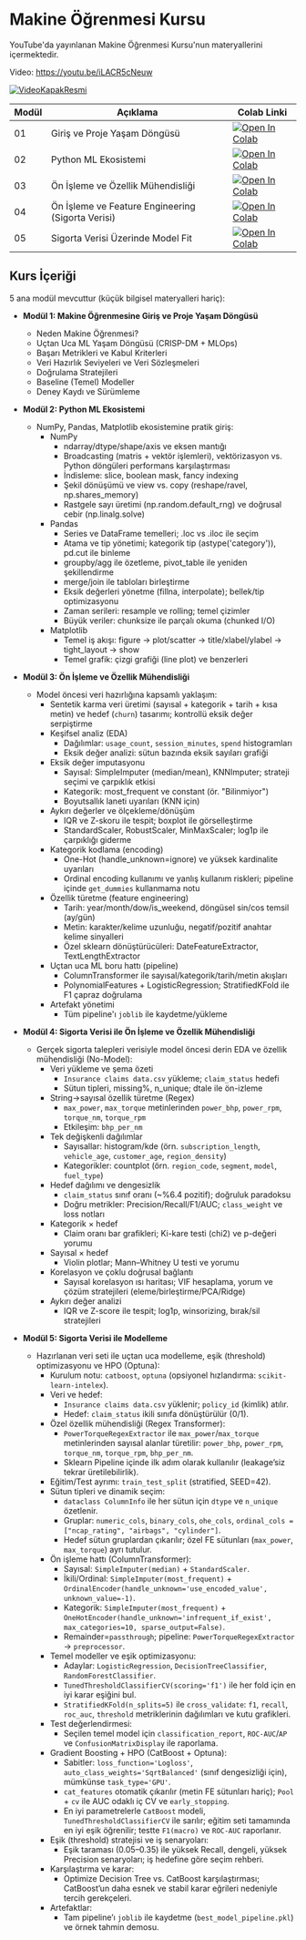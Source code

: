 # Makine Öğrenmesi Kursu

YouTube'da yayınlanan Makine Öğrenmesi Kursu'nun materyallerini içermektedir. 

Video: https://youtu.be/iLACR5cNeuw

[![VideoKapakResmi](https://img.youtube.com/vi/iLACR5cNeuw/0.jpg)](https://www.youtube.com/watch?v=iLACR5cNeuw)


| Modül | Açıklama                                | Colab Linki |
|-------|-----------------------------------------|-------------|
| 01    | Giriş ve Proje Yaşam Döngüsü             | <a target="_blank" href="https://colab.research.google.com/github/Frightera/ML-Kursu-Youtube/blob/main/Notebooklar/ML_Modul01_Giris_ve_Proje_Yasam_Dongusu.ipynb"><img src="https://colab.research.google.com/assets/colab-badge.svg" alt="Open In Colab"/></a> |
| 02    | Python ML Ekosistemi                     | <a target="_blank" href="https://colab.research.google.com/github/Frightera/ML-Kursu-Youtube/blob/main/Notebooklar/ML_Modul02_Python_ML_Ekosistemi.ipynb"><img src="https://colab.research.google.com/assets/colab-badge.svg" alt="Open In Colab"/></a> |
| 03    | Ön İşleme ve Özellik Mühendisliği        | <a target="_blank" href="https://colab.research.google.com/github/Frightera/ML-Kursu-Youtube/blob/main/Notebooklar/ML_Modul03_OnIsleme_ve_Ozellik_Muhendisligi.ipynb"><img src="https://colab.research.google.com/assets/colab-badge.svg" alt="Open In Colab"/></a> |
| 04    | Ön İşleme ve Feature Engineering (Sigorta Verisi) | <a target="_blank" href="https://colab.research.google.com/github/Frightera/ML-Kursu-Youtube/blob/main/Notebooklar/ML_Modul04_OnIsleme_ve_FE_SigortaVerisi.ipynb"><img src="https://colab.research.google.com/assets/colab-badge.svg" alt="Open In Colab"/></a> |
| 05    | Sigorta Verisi Üzerinde Model Fit        | <a target="_blank" href="https://colab.research.google.com/github/Frightera/ML-Kursu-Youtube/blob/main/Notebooklar/ML_Modul05_SigortaVerisi_ModelFit.ipynb"><img src="https://colab.research.google.com/assets/colab-badge.svg" alt="Open In Colab"/></a> |


## Kurs İçeriği

5 ana modül mevcuttur (küçük bilgisel materyalleri hariç):

- **Modül 1: Makine Öğrenmesine Giriş ve Proje Yaşam Döngüsü**
  - Neden Makine Öğrenmesi?
  - Uçtan Uca ML Yaşam Döngüsü (CRISP-DM + MLOps)
  - Başarı Metrikleri ve Kabul Kriterleri
  - Veri Hazırlık Seviyeleri ve Veri Sözleşmeleri
  - Doğrulama Stratejileri
  - Baseline (Temel) Modeller
  - Deney Kaydı ve Sürümleme

- **Modül 2: Python ML Ekosistemi**
  - NumPy, Pandas, Matplotlib ekosistemine pratik giriş:
    - NumPy
      - ndarray/dtype/shape/axis ve eksen mantığı
      - Broadcasting (matris + vektör işlemleri), vektörizasyon vs. Python döngüleri performans karşılaştırması
      - İndisleme: slice, boolean mask, fancy indexing
      - Şekil dönüşümü ve view vs. copy (reshape/ravel, np.shares_memory)
      - Rastgele sayı üretimi (np.random.default_rng) ve doğrusal cebir (np.linalg.solve)
    - Pandas
      - Series ve DataFrame temelleri; .loc vs .iloc ile seçim
      - Atama ve tip yönetimi; kategorik tip (astype('category')), pd.cut ile binleme
      - groupby/agg ile özetleme, pivot_table ile yeniden şekillendirme
      - merge/join ile tabloları birleştirme
      - Eksik değerleri yönetme (fillna, interpolate); bellek/tip optimizasyonu
      - Zaman serileri: resample ve rolling; temel çizimler
      - Büyük veriler: chunksize ile parçalı okuma (chunked I/O)
    - Matplotlib
      - Temel iş akışı: figure → plot/scatter → title/xlabel/ylabel → tight_layout → show
      - Temel grafik: çizgi grafiği (line plot) ve benzerleri

- **Modül 3: Ön İşleme ve Özellik Mühendisliği**
  - Model öncesi veri hazırlığına kapsamlı yaklaşım:
    - Sentetik karma veri üretimi (sayısal + kategorik + tarih + kısa metin) ve hedef (`churn`) tasarımı; kontrollü eksik değer serpiştirme
    - Keşifsel analiz (EDA)
      - Dağılımlar: `usage_count`, `session_minutes`, `spend` histogramları
      - Eksik değer analizi: sütun bazında eksik sayıları grafiği
    - Eksik değer imputasyonu
      - Sayısal: SimpleImputer (median/mean), KNNImputer; strateji seçimi ve çarpıklık etkisi
      - Kategorik: most_frequent ve constant (ör. "Bilinmiyor")
      - Boyutsallık laneti uyarıları (KNN için)
    - Aykırı değerler ve ölçekleme/dönüşüm
      - IQR ve Z-skoru ile tespit; boxplot ile görselleştirme
      - StandardScaler, RobustScaler, MinMaxScaler; log1p ile çarpıklığı giderme
    - Kategorik kodlama (encoding)
      - One-Hot (handle_unknown=ignore) ve yüksek kardinalite uyarıları
      - Ordinal encoding kullanımı ve yanlış kullanım riskleri; pipeline içinde `get_dummies` kullanmama notu
    - Özellik türetme (feature engineering)
      - Tarih: year/month/dow/is_weekend, döngüsel sin/cos temsil (ay/gün)
      - Metin: karakter/kelime uzunluğu, negatif/pozitif anahtar kelime sinyalleri
      - Özel sklearn dönüştürücüleri: DateFeatureExtractor, TextLengthExtractor
    - Uçtan uca ML boru hattı (pipeline)
      - ColumnTransformer ile sayısal/kategorik/tarih/metin akışları
      - PolynomialFeatures + LogisticRegression; StratifiedKFold ile F1 çapraz doğrulama
    - Artefakt yönetimi
      - Tüm pipeline'ı `joblib` ile kaydetme/yükleme

- **Modül 4: Sigorta Verisi ile Ön İşleme ve Özellik Mühendisliği**
  - Gerçek sigorta talepleri verisiyle model öncesi derin EDA ve özellik mühendisliği (No-Model):
    - Veri yükleme ve şema özeti
      - `Insurance claims data.csv` yükleme; `claim_status` hedefi
      - Sütun tipleri, missing%, n_unique; dtale ile ön-izleme
    - String→sayısal özellik türetme (Regex)
      - `max_power`, `max_torque` metinlerinden `power_bhp`, `power_rpm`, `torque_nm`, `torque_rpm`
      - Etkileşim: `bhp_per_nm`
    - Tek değişkenli dağılımlar
      - Sayısallar: histogram/kde (örn. `subscription_length`, `vehicle_age`, `customer_age`, `region_density`)
      - Kategorikler: countplot (örn. `region_code`, `segment`, `model`, `fuel_type`)
    - Hedef dağılımı ve dengesizlik
      - `claim_status` sınıf oranı (~%6.4 pozitif); doğruluk paradoksu
      - Doğru metrikler: Precision/Recall/F1/AUC; `class_weight` ve loss notları
    - Kategorik × hedef
      - Claim oranı bar grafikleri; Ki-kare testi (chi2) ve p-değeri yorumu
    - Sayısal × hedef
      - Violin plotlar; Mann–Whitney U testi ve yorumu
    - Korelasyon ve çoklu doğrusal bağlantı
      - Sayısal korelasyon ısı haritası; VIF hesaplama, yorum ve çözüm stratejileri (eleme/birleştirme/PCA/Ridge)
    - Aykırı değer analizi
      - IQR ve Z-score ile tespit; log1p, winsorizing, bırak/sil stratejileri


- **Modül 5: Sigorta Verisi ile Modelleme**
  - Hazırlanan veri seti ile uçtan uca modelleme, eşik (threshold) optimizasyonu ve HPO (Optuna):
    - Kurulum notu: `catboost`, `optuna` (opsiyonel hızlandırma: `scikit-learn-intelex`).
    - Veri ve hedef:
      - `Insurance claims data.csv` yüklenir; `policy_id` (kimlik) atılır.
      - Hedef: `claim_status` ikili sınıfa dönüştürülür (0/1).
    - Özel özellik mühendisliği (Regex Transformer):
      - `PowerTorqueRegexExtractor` ile `max_power`/`max_torque` metinlerinden sayısal alanlar türetilir: `power_bhp`, `power_rpm`, `torque_nm`, `torque_rpm`, `bhp_per_nm`.
      - Sklearn Pipeline içinde ilk adım olarak kullanılır (leakage’siz tekrar üretilebilirlik).
    - Eğitim/Test ayrımı: `train_test_split` (stratified, SEED=42).
    - Sütun tipleri ve dinamik seçim:
      - `dataclass ColumnInfo` ile her sütun için `dtype` ve `n_unique` özetlenir.
      - Gruplar: `numeric_cols`, `binary_cols`, `ohe_cols`, `ordinal_cols = ["ncap_rating", "airbags", "cylinder"]`.
      - Hedef sütun gruplardan çıkarılır; özel FE sütunları (`max_power`, `max_torque`) ayrı tutulur.
    - Ön işleme hattı (ColumnTransformer):
      - Sayısal: `SimpleImputer(median)` + `StandardScaler`.
      - İkili/Ordinal: `SimpleImputer(most_frequent)` + `OrdinalEncoder(handle_unknown='use_encoded_value', unknown_value=-1)`.
      - Kategorik: `SimpleImputer(most_frequent)` + `OneHotEncoder(handle_unknown='infrequent_if_exist', max_categories=10, sparse_output=False)`.
      - Remainder=`passthrough`; pipeline: `PowerTorqueRegexExtractor` → `preprocessor`.
    - Temel modeller ve eşik optimizasyonu:
      - Adaylar: `LogisticRegression`, `DecisionTreeClassifier`, `RandomForestClassifier`.
      - `TunedThresholdClassifierCV(scoring='f1')` ile her fold için en iyi karar eşiğini bul.
      - `StratifiedKFold(n_splits=5)` ile `cross_validate`: `f1`, `recall`, `roc_auc`, `threshold` metriklerinin dağılımları ve kutu grafikleri.
    - Test değerlendirmesi:
      - Seçilen temel model için `classification_report`, `ROC-AUC`/`AP` ve `ConfusionMatrixDisplay` ile raporlama.
    - Gradient Boosting + HPO (CatBoost + Optuna):
      - Sabitler: `loss_function='Logloss'`, `auto_class_weights='SqrtBalanced'` (sınıf dengesizliği için), mümkünse `task_type='GPU'`.
      - `cat_features` otomatik çıkarılır (metin FE sütunları hariç); `Pool` + `cv` ile AUC odaklı iç CV ve `early_stopping`.
      - En iyi parametrelerle `CatBoost` modeli, `TunedThresholdClassifierCV` ile sarılır; eğitim seti tamamında en iyi eşik öğrenilir; testte `F1(macro)` ve `ROC-AUC` raporlanır.
    - Eşik (threshold) stratejisi ve iş senaryoları:
      - Eşik taraması (0.05–0.35) ile yüksek Recall, dengeli, yüksek Precision senaryoları; iş hedefine göre seçim rehberi.
    - Karşılaştırma ve karar:
      - Optimize Decision Tree vs. CatBoost karşılaştırması; CatBoost’un daha esnek ve stabil karar eğrileri nedeniyle tercih gerekçeleri.
    - Artefaktlar:
      - Tam pipeline’ı `joblib` ile kaydetme (`best_model_pipeline.pkl`) ve örnek tahmin demosu.
  

